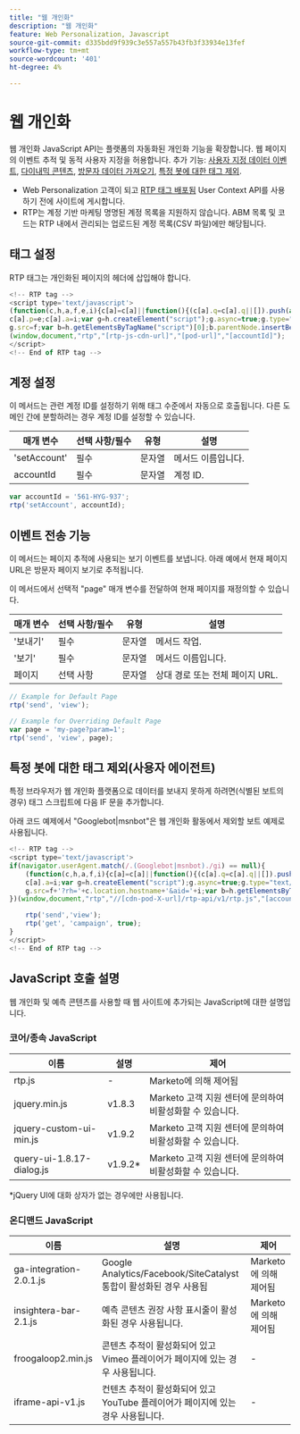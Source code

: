 ```yaml
---
title: "웹 개인화"
description: "웹 개인화"
feature: Web Personalization, Javascript
source-git-commit: d335bdd9f939c3e557a557b43fb3f33934e13fef
workflow-type: tm+mt
source-wordcount: '401'
ht-degree: 4%

---
```



# 웹 개인화

웹 개인화 JavaScript API는 플랫폼의 자동화된 개인화 기능을 확장합니다. 웹 페이지의 이벤트 추적 및 동적 사용자 지정을 허용합니다. 추가 기능: [사용자 지정 데이터 이벤트](custom-data-events.md), [다이내믹 콘텐츠](web-personalization.md), [방문자 데이터 가져오기](get-visitor-data.md), [특정 봇에 대한 태그 제외](#exclude_tag_for_specific_bots).

- Web Personalization 고객이 되고 [RTP 태그 배포됨](https://experienceleague.adobe.com/en/docs/marketo/using/product-docs/web-personalization/rtp-tag-implementation/deploy-the-rtp-javascript) User Context API를 사용하기 전에 사이트에 게시합니다.
- RTP는 계정 기반 마케팅 명명된 계정 목록을 지원하지 않습니다. ABM 목록 및 코드는 RTP 내에서 관리되는 업로드된 계정 목록(CSV 파일)에만 해당됩니다.

## 태그 설정

RTP 태그는 개인화된 페이지의 헤더에 삽입해야 합니다.

```javascript
<!-- RTP tag --> 
<script type='text/javascript'>
(function(c,h,a,f,e,i){c[a]=c[a]||function(){(c[a].q=c[a].q||[]).push(arguments)};
c[a].p=e;c[a].a=i;var g=h.createElement("script");g.async=true;g.type="text/javascript";
g.src=f;var b=h.getElementsByTagName("script")[0];b.parentNode.insertBefore(g,b)})
(window,document,"rtp","[rtp-js-cdn-url]","[pod-url]","[accountId]");
</script>
<!-- End of RTP tag -->
```

## 계정 설정

이 메서드는 관련 계정 ID를 설정하기 위해 태그 수준에서 자동으로 호출됩니다. 다른 도메인 간에 분할하려는 경우 계정 ID를 설정할 수 있습니다.

| 매개 변수 | 선택 사항/필수 | 유형 | 설명 |
|--------------|-------------------|--------|--------------|
| &#39;setAccount&#39; | 필수 | 문자열 | 메서드 이름입니다. |
| accountId | 필수 | 문자열 | 계정 ID. |


```javascript
var accountId = '561-HYG-937';
rtp('setAccount', accountId);
```

## 이벤트 전송 기능

이 메서드는 페이지 추적에 사용되는 보기 이벤트를 보냅니다. 아래 예에서 현재 페이지 URL은 방문자 페이지 보기로 추적됩니다.

이 메서드에서 선택적 &quot;page&quot; 매개 변수를 전달하여 현재 페이지를 재정의할 수 있습니다.

| 매개 변수 | 선택 사항/필수 | 유형 | 설명 |
|-----------|-------------------|--------|---------------------------------|
| &#39;보내기&#39; | 필수 | 문자열 | 메서드 작업. |
| &#39;보기&#39; | 필수 | 문자열 | 메서드 이름입니다. |
| 페이지 | 선택 사항 | 문자열 | 상대 경로 또는 전체 페이지 URL. |


```javascript
// Example for Default Page
rtp('send', 'view');

// Example for Overriding Default Page
var page = 'my-page?param=1';
rtp('send', 'view', page);
```

## 특정 봇에 대한 태그 제외(사용자 에이전트)

특정 브라우저가 웹 개인화 플랫폼으로 데이터를 보내지 못하게 하려면(식별된 보트의 경우) 태그 스크립트에 다음 IF 문을 추가합니다.

아래 코드 예제에서 &quot;Googlebot|msnbot&quot;은 웹 개인화 활동에서 제외할 보트 예제로 사용됩니다.

```javascript
<!-- RTP tag --> 
<script type='text/javascript'>
if(navigator.userAgent.match(/.(Googlebot|msnbot)./gi) == null){
    (function(c,h,a,f,i){c[a]=c[a]||function(){(c[a].q=c[a].q||[]).push(arguments)};
    c[a].a=i;var g=h.createElement("script");g.async=true;g.type="text/javascript";
    g.src=f+'?rh='+c.location.hostname+'&aid='+i;var b=h.getElementsByTagName("script")[0];b.parentNode.insertBefore(g,b);
})(window,document,"rtp","//[cdn-pod-X-url]/rtp-api/v1/rtp.js","[accountId]");

    rtp('send','view');
    rtp('get', 'campaign', true);
}
</script>
<!-- End of RTP tag -->
```

## JavaScript 호출 설명

웹 개인화 및 예측 콘텐츠를 사용할 때 웹 사이트에 추가되는 JavaScript에 대한 설명입니다.

### 코어/종속 JavaScript

| 이름 | 설명 | 제어 |
|---------------------------|-------------|--------------------------------------------------------|
| rtp.js | - | Marketo에 의해 제어됨 |
| jquery.min.js | v1.8.3 | Marketo 고객 지원 센터에 문의하여 비활성화할 수 있습니다. |
| jquery-custom-ui-min.js | v1.9.2 | Marketo 고객 지원 센터에 문의하여 비활성화할 수 있습니다. |
| query-ui-1.8.17-dialog.js | v1.9.2* | Marketo 고객 지원 센터에 문의하여 비활성화할 수 있습니다. |


*jQuery UI에 대화 상자가 없는 경우에만 사용됩니다.

### 온디맨드 JavaScript

| 이름 | 설명 | 제어 |
|-------------------------|-----------------------------------------------------------------------|-----------------------|
| ga-integration-2.0.1.js | Google Analytics/Facebook/SiteCatalyst 통합이 활성화된 경우 사용됨 | Marketo에 의해 제어됨 |
| insightera-bar-2.1.js | 예측 콘텐츠 권장 사항 표시줄이 활성화된 경우 사용됩니다. | Marketo에 의해 제어됨 |
| froogaloop2.min.js | 콘텐츠 추적이 활성화되어 있고 Vimeo 플레이어가 페이지에 있는 경우 사용됩니다. | - |
| iframe-api-v1.js | 컨텐츠 추적이 활성화되어 있고 YouTube 플레이어가 페이지에 있는 경우 사용됩니다. | - |

